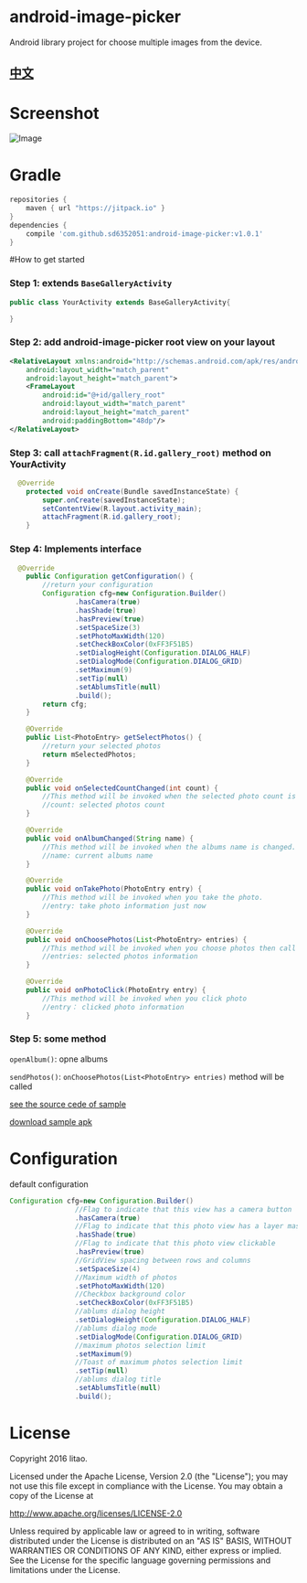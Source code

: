 # android-image-picker
Android library project for choose multiple images from the device.

## [中文](https://github.com/sd6352051/android-image-picker/blob/master/README-ZH.md)
# Screenshot
![Image][1]

# Gradle
``` groovy
repositories { 
    maven { url "https://jitpack.io" }
}
dependencies {
    compile 'com.github.sd6352051:android-image-picker:v1.0.1'
}
```

#How to get started
### Step 1:  extends `BaseGalleryActivity` 
``` java
public class YourActivity extends BaseGalleryActivity{

}
```
### Step 2:  add android-image-picker root view on your layout
``` xml
<RelativeLayout xmlns:android="http://schemas.android.com/apk/res/android"
    android:layout_width="match_parent"
    android:layout_height="match_parent">
    <FrameLayout
        android:id="@+id/gallery_root"
        android:layout_width="match_parent"
        android:layout_height="match_parent"
        android:paddingBottom="48dp"/>
</RelativeLayout>      
```
### Step 3:  call `attachFragment(R.id.gallery_root)` method on YourActivity
``` java 
  @Override
    protected void onCreate(Bundle savedInstanceState) {
        super.onCreate(savedInstanceState);
        setContentView(R.layout.activity_main);
        attachFragment(R.id.gallery_root);
    }
```

### Step 4: Implements interface
``` java
  @Override
    public Configuration getConfiguration() {
        //return your configuration
        Configuration cfg=new Configuration.Builder()
                .hasCamera(true)
                .hasShade(true)
                .hasPreview(true)
                .setSpaceSize(3)
                .setPhotoMaxWidth(120)
                .setCheckBoxColor(0xFF3F51B5)
                .setDialogHeight(Configuration.DIALOG_HALF)
                .setDialogMode(Configuration.DIALOG_GRID)
                .setMaximum(9)
                .setTip(null)
                .setAblumsTitle(null)
                .build();
        return cfg;
    }

    @Override
    public List<PhotoEntry> getSelectPhotos() {
        //return your selected photos
        return mSelectedPhotos;
    }

    @Override
    public void onSelectedCountChanged(int count) {
        //This method will be invoked when the selected photo count is changed.
        //count: selected photos count
    }

    @Override
    public void onAlbumChanged(String name) {
        //This method will be invoked when the albums name is changed.
        //name: current albums name
    }

    @Override
    public void onTakePhoto(PhotoEntry entry) {
        //This method will be invoked when you take the photo.
        //entry: take photo information just now
    }

    @Override
    public void onChoosePhotos(List<PhotoEntry> entries) {
        //This method will be invoked when you choose photos then call sendPhotos() method.
        //entries: selected photos information
    }

    @Override
    public void onPhotoClick(PhotoEntry entry) {
        //This method will be invoked when you click photo
        //entry： clicked photo information
    }

```
### Step 5:  some method

`openAlbum()`: opne albums 

`sendPhotos()`: `onChoosePhotos(List<PhotoEntry> entries)` method will be called 

[see the source cede of sample](https://github.com/sd6352051/android-image-picker/tree/master/app)

[download sample apk](https://github.com/sd6352051/android-image-picker/blob/master/sample.apk)

# Configuration
default configuration
``` java
Configuration cfg=new Configuration.Builder()
                //Flag to indicate that this view has a camera button
                .hasCamera(true)
                //Flag to indicate that this photo view has a layer mask
                .hasShade(true)
                //Flag to indicate that this photo view clickable
                .hasPreview(true)
                //GridView spacing between rows and columns
                .setSpaceSize(4)
                //Maximum width of photos
                .setPhotoMaxWidth(120)
                //Checkbox background color
                .setCheckBoxColor(0xFF3F51B5)
                //ablums dialog height
                .setDialogHeight(Configuration.DIALOG_HALF)
                //ablums dialog mode
                .setDialogMode(Configuration.DIALOG_GRID)
                //maximum photos selection limit
                .setMaximum(9)
                //Toast of maximum photos selection limit
                .setTip(null)
                //ablums dialog title
                .setAblumsTitle(null)
                .build();
```
  

# License
Copyright 2016 litao.

Licensed under the Apache License, Version 2.0 (the "License");
you may not use this file except in compliance with the License.
You may obtain a copy of the License at

   http://www.apache.org/licenses/LICENSE-2.0

Unless required by applicable law or agreed to in writing, software
distributed under the License is distributed on an "AS IS" BASIS,
WITHOUT WARRANTIES OR CONDITIONS OF ANY KIND, either express or implied.
See the License for the specific language governing permissions and
limitations under the License.













[1]: https://github.com/sd6352051/android-image-picker/blob/master/gif/gallery.gif
